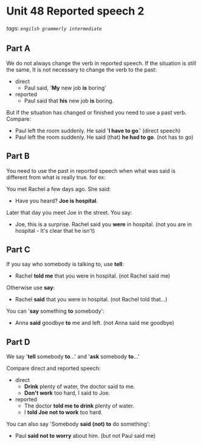 # Unit 48 Reported speech 2
###### tags: `engilsh grammerly intermediate`

## Part A
We do not always change the verb in reported speech. If the situation is still the same, It is not necessary to change the verb to the past:
- direct
    - Paul said, '**My** new job **is** boring'
- reported
    - Paul said that **his** new job **is** boring.

But if the situation has changed or finished you need to use a past verb. Compare:
- Paul left the room suddenly. He said '**I have to go**.' (direct speech)
- Paul left the room suddenly. He said (that) **he had to go**. (not has to go)


## Part B
You need to use the past in reported speech when what was said is different from what is really true. for ex:

You met Rachel a few days ago. She said:
- Have you heard? **Joe is hospital**.

Later that day you meet Joe in the street. You say:
- Joe, this is a surprise. Rachel said you **were** in hospital. (not you are in hospital - It's clear that he isn't)

## Part C
If you say who somebody is talking to, use **tell**:
- Rachel **told me** that you were in hospital. (not Rachel said me)

Otherwise use **say**:
- Rachel **said** that you were in hospital. (not Rachel told that...)

You can '**say** something **to** somebody':
- Anna **said** goodbye **to** me and left. (not Anna said me goodbye)


## Part D
We say '**tell** somebody **to**...' and '**ask** somebody **to**...'

Compare direct and reported speech:
- direct
    - **Drink** plenty of water, the doctor said to me.
    - **Don't work** too hard, I said to Joe.
- reported
    - The doctor **told me to drink** plenty of water.
    - I **told Joe not to work** too hard.

You can also say 'Somebody **said (not) to** do something':
- Paul **said not to worry** about him. (but not Paul said me)



